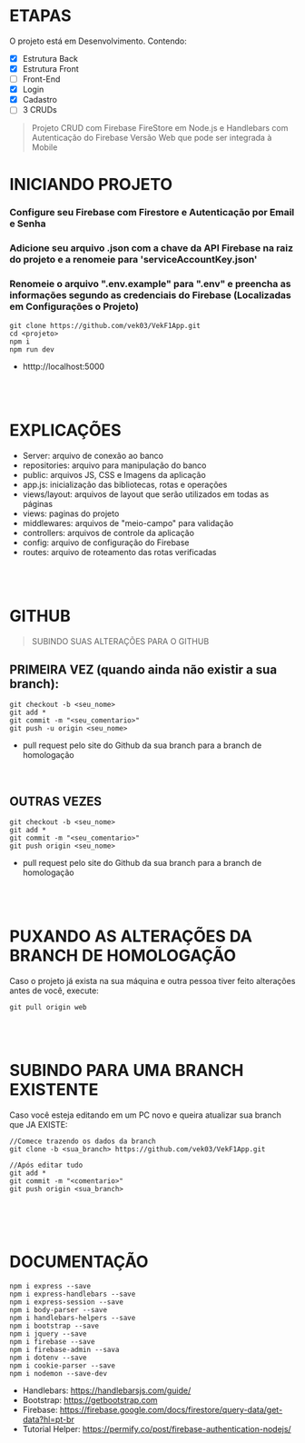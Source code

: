 # ETAPAS
O projeto está em Desenvolvimento. Contendo:

- [x] Estrutura Back
- [x] Estrutura Front
- [ ] Front-End
- [x] Login
- [x] Cadastro
- [ ] 3 CRUDs

> Projeto CRUD com Firebase FireStore em Node.js e Handlebars com Autenticação do Firebase 
> Versão Web que pode ser integrada à Mobile

# INICIANDO PROJETO</h1>
### Configure seu Firebase com Firestore e Autenticação por Email e Senha
### Adicione seu arquivo .json com a chave da API Firebase na raiz do projeto e a renomeie para 'serviceAccountKey.json'
### Renomeie o arquivo ".env.example" para ".env" e preencha as informações segundo as credenciais do Firebase (Localizadas em Configurações o Projeto)
```
git clone https://github.com/vek03/VekF1App.git
cd <projeto>
npm i
npm run dev
```
- htttp://localhost:5000

<br><br>

# EXPLICAÇÕES
- Server: arquivo de conexão ao banco
- repositories: arquivo para manipulação do banco
- public: arquivos JS, CSS e Imagens da aplicação
- app.js: inicialização das bibliotecas, rotas e operações
- views/layout: arquivos de layout que serão utilizados em todas as páginas
- views: paginas do projeto 
- middlewares: arquivos de "meio-campo" para validação
- controllers: arquivos de controle da aplicação
- config: arquivo de configuração do Firebase
- routes: arquivo de roteamento das rotas verificadas

<br><br>

# GITHUB
> SUBINDO SUAS ALTERAÇÕES PARA O GITHUB
## PRIMEIRA VEZ (quando ainda não existir a sua branch):
```
git checkout -b <seu_nome>
git add *
git commit -m "<seu_comentario>"
git push -u origin <seu_nome>
```
- pull request pelo site do Github da sua branch para a branch de homologação

<br>

## OUTRAS VEZES
```
git checkout -b <seu_nome>
git add *
git commit -m "<seu_comentario>"
git push origin <seu_nome>
```
- pull request pelo site do Github da sua branch para a branch de homologação

<br><br>

# PUXANDO AS ALTERAÇÕES DA BRANCH DE HOMOLOGAÇÃO
Caso o projeto já exista na sua máquina e outra pessoa tiver feito alterações antes de você, execute:
```
git pull origin web
```

<br><br>

# SUBINDO PARA UMA BRANCH EXISTENTE
Caso você esteja editando em um PC novo e queira atualizar sua branch que JA EXISTE:
```
//Comece trazendo os dados da branch
git clone -b <sua_branch> https://github.com/vek03/VekF1App.git

//Após editar tudo
git add *
git commit -m "<comentario>"
git push origin <sua_branch>
```

<br><br><br>

# DOCUMENTAÇÃO
```
npm i express --save
npm i express-handlebars --save
npm i express-session --save
npm i body-parser --save
npm i handlebars-helpers --save
npm i bootstrap --save
npm i jquery --save
npm i firebase --save
npm i firebase-admin --sava
npm i dotenv --save
npm i cookie-parser --save
npm i nodemon --save-dev
```

- Handlebars: https://handlebarsjs.com/guide/
- Bootstrap: https://getbootstrap.com
- Firebase: https://firebase.google.com/docs/firestore/query-data/get-data?hl=pt-br 
- Tutorial Helper: https://permify.co/post/firebase-authentication-nodejs/